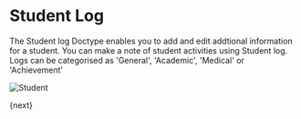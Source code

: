 <!-- add-breadcrumbs -->
# Student Log

The Student log Doctype enables you to add and edit addtional information for a student.
You can make a note of student activities using Student log.
Logs can be categorised as 'General', 'Academic', 'Medical' or 'Achievement'

<img class="screenshot" alt="Student" src="{{docs_base_url}}/assets/img/education/student/student-log.png">

{next}

